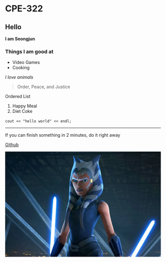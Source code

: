 # CPE-322

## Hello
**I am Seongjun**

### Things I am good at
- Video Games
- Cooking

*I love animals*

> Order, Peace, and Justice

Ordered List
1. Happy Meal
2. Diet Coke


` cout << "hello world" << endl; `

---

If you can finish something in 2 minutes, do it right away

[Github](https://github.com/successjun/CPE-322/tree/main)

![HI](soka.png)

